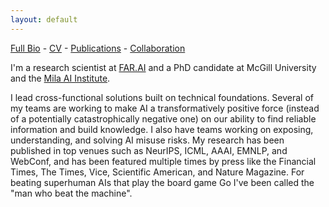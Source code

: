 ```yaml
---
layout: default
---
```

[Full Bio](./bio.html) - [CV](https://github.com/kellinpelrine/kellinpelrine.github.io/raw/master/assets/KPelrine%20CV.pdf) - [Publications](./publications.html) - [Collaboration](./coming-soon.html)

I'm a research scientist at [FAR.AI](https://far.ai/) and a PhD candidate at McGill University and the [Mila AI Institute](https://mila.quebec/en/).

I lead cross-functional solutions built on technical foundations. Several of my teams are working to make AI a transformatively positive force (instead of a potentially catastrophically negative one) on our ability to find reliable information and build knowledge. I also have teams working on exposing, understanding, and solving AI misuse risks. My research has been published in top venues such as NeurIPS, ICML, AAAI, EMNLP, and WebConf, and has been featured multiple times by press like the Financial Times, The Times, Vice, Scientific American, and Nature Magazine. For beating superhuman AIs that play the board game Go I've been called the "man who beat the machine".